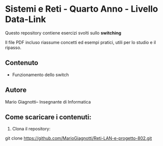 # Sistemi e Reti - Quarto Anno - Livello Data-Link

Questo repository contiene esercizi svolti sullo **switching** 

Il file PDF incluso riassume concetti ed esempi pratici, utili per lo studio e il ripasso.

## Contenuto

- Funzionamento dello switch


## Autore

Mario Giagnotti– Insegnante di Informatica

## Come scaricare i contenuti:

1. Clona il repository:

git clone https://github.com/MarioGiagnotti/Reti-LAN-e-progetto-802.git
